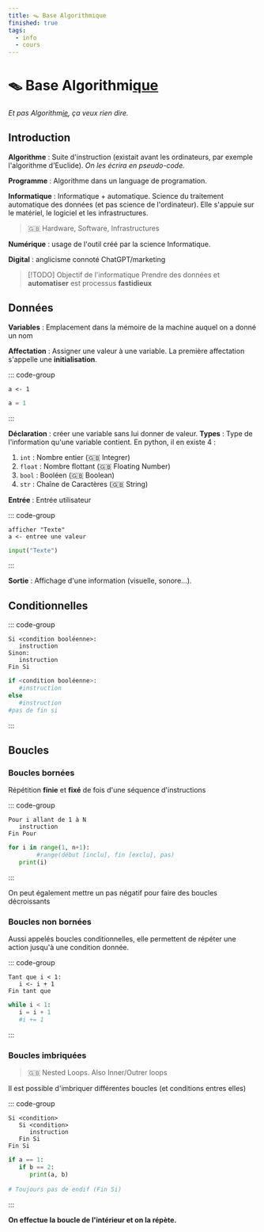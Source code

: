 ```yaml
---
title: 🪤 Base Algorithmique
finished: true
tags:
  - info
  - cours
---
```


# 🪤 Base Algorithmi<u>que</u>

*Et pas Algorithm<u><i>ie</i></u>, ça veux rien dire.*

## Introduction

**Algorithme** : Suite d'instruction (existait avant les ordinateurs, par exemple l'algorithme d'Euclide). *On les écrira en pseudo-code.*

**Programme** : Algorithme dans un language de programation.

**Informatique** : Informatique + automatique. Science du traitement automatique des données (et pas science de l'ordinateur). Elle s'appuie sur le matériel, le logiciel et les infrastructures.

> 🇬🇧 Hardware, Software, Infrastructures

**Numérique** : usage de l'outil créé par la science Informatique.

**Digital** : anglicisme connoté ChatGPT/marketing

> [!TODO] Objectif de l'informatique
> Prendre des données et **automatiser** est processus **fastidieux**

## Données

**Variables** : Emplacement dans la mémoire de la machine auquel on a donné un nom

**Affectation** : Assigner une valeur à une variable. La première affectation s'appelle une **initialisation**.

::: code-group

```pseudo-code [Pseudo-Code]
a <- 1
```

```python [Python]
a = 1
```

:::

**Déclaration** : créer une variable sans lui donner de valeur.
**Types** : Type de l'information qu'une variable contient. En python, il en existe 4 :

1. `int` : Nombre entier (🇬🇧 Integrer)
2. `float` : Nombre flottant (🇬🇧 Floating Number)
3. `bool` : Booléen (🇬🇧 Boolean)
4. `str` : Chaîne de Caractères (🇬🇧 String)

**Entrée** : Entrée utilisateur

::: code-group

```pseudo-code [Pseudo-Code]
afficher "Texte"
a <- entree une valeur
```

```python [Python]
input("Texte")
```

:::

**Sortie** : Affichage d'une information (visuelle, sonore...).

## Conditionnelles

::: code-group

```pseudo-code [Pseudo-Code]
Si <condition booléenne>:
   instruction
Sinon:
   instruction
Fin Si
```

```python [Python]
if <condition booléenne>:
   #instruction
else
   #instruction
#pas de fin si
```

:::

## Boucles

### Boucles bornées

Répétition **finie** et **fixé** de fois d'une séquence d'instructions

::: code-group

```pseudo-code [Pseudo-Code]
Pour i allant de 1 à N
   instruction
Fin Pour
```

```python [Python]
for i in range(1, n+1):
        #range(début [inclu], fin [exclu], pas)
   print(i)
```

:::

On peut également mettre un pas négatif pour faire des boucles décroissants

### Boucles non bornées

Aussi appelés boucles conditionnelles, elle permettent de répéter une action jusqu'à une condition donnée.

::: code-group

```pseudo-code [Pseudo-Code]
Tant que i < 1:
   i <- i + 1
Fin tant que
```

```python [Python]
while i < 1:
   i = i + 1
   #i += 1
```

:::

### Boucles imbriquées

> 🇬🇧 Nested Loops. Also Inner/Outrer loops

Il est possible d'imbriquer différentes boucles (et conditions entres elles) 

::: code-group

```pseudo-code [Pseudo-Code]
Si <condition>
   Si <condition>
      instruction
   Fin Si
Fin Si
```

```python [Python]
if a == 1:
   if b == 2:
      print(a, b)
      
# Toujours pas de endif (Fin Si)
```

:::

**On effectue la boucle de l'intérieur et on la répète.**
